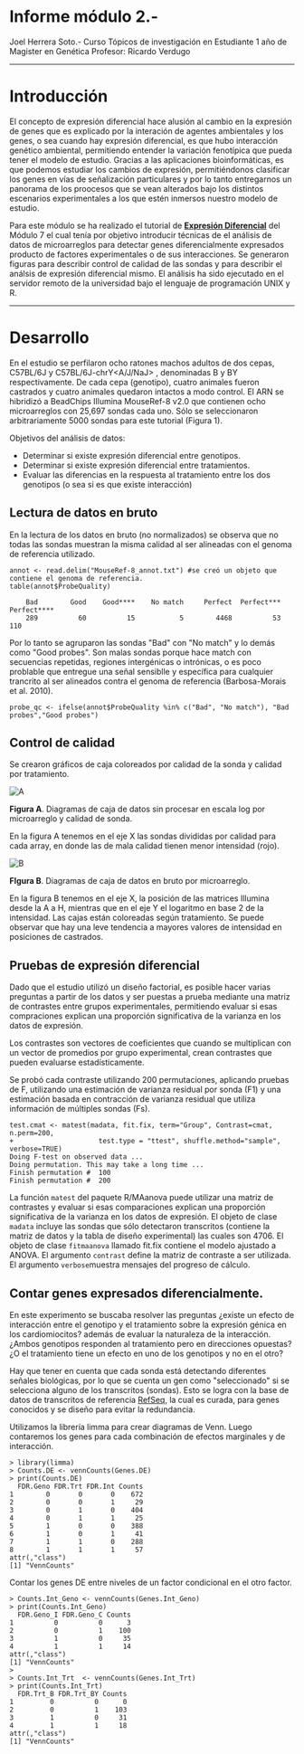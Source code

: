 # Informe módulo 2.- 

Joel Herrera Soto.- Curso Tópicos de investigación en 
Estudiante 1 año de Magister en Genética
Profesor: Ricardo Verdugo

---------------------------------------------
# Introducción

El concepto de expresión diferencial hace alusión al cambio en la expresión de genes que es explicado por la interación de agentes ambientales y los genes, o sea cuando hay expresión diferencial, es que hubo interacción genético ambiental, permitiendo entender la variación fenotípica que pueda tener el modelo de estudio. Gracias a las aplicaciones bioinformáticas, es que podemos estudiar los cambios de expresión, permitiéndonos clasificar los genes en vías de señalización particulares y por lo tanto entregarnos un panorama de los proocesos que se vean alterados bajo los distintos escenarios experimentales a los que estén inmersos nuestro modelo de estudio.

Para este módulo se ha realizado el tutorial de **[Expresión Diferencial](https://github.com/AliciaMstt/BioinfinvRepro/blob/master/Unidad7/Tutorial_de_expresion_diferencial_en_R.md)** del Módulo 7 el cual tenía por objetivo introducir técnicas de el análisis de datos de microarreglos para detectar genes diferencialmente expresados producto de factores experimentales o de sus interacciones. Se generaron figuras para describir control de calidad de las sondas y para describir el análsis de expresión diferencial mismo. El análisis ha sido ejecutado en el servidor remoto de la universidad bajo el lenguaje de programación UNIX y R.  

----------------------------------------------------
# Desarrollo

En el estudio se perfilaron ocho ratones machos adultos de dos cepas, C57BL/6J y C57BL/6J-chrY<A/J/NaJ> , denominadas B y BY respectivamente. De cada cepa (genotipo), cuatro animales fueron castrados y cuatro animales quedaron intactos a modo control. El ARN se hibridizó a BeadChips Illumina MouseRef-8 v2.0 que contienen ocho microarreglos con 25,697 sondas cada uno. Sólo se seleccionaron arbitrariamente 5000 sondas para este tutorial (Figura 1).

Objetivos del análisis de datos:

- Determinar si existe expresión diferencial entre genotipos.
- Determinar si existe expresión diferencial entre tratamientos.
- Evaluar las diferencias en la respuesta al tratamiento entre los dos genotipos (o sea si es que existe interacción)

## Lectura de datos en bruto

En la lectura de los datos en bruto (no normalizados) se observa que no todas las sondas muestran la misma calidad al ser alineadas con el genoma de referencia utilizado.

```
annot <- read.delim("MouseRef-8_annot.txt") #se creó un objeto que contiene el genoma de referencia.
table(annot$ProbeQuality)
```

        Bad        Good    Good****    No match     Perfect  Perfect*** Perfect**** 
        289          60          15           5        4468          53         110 

Por lo tanto se agruparon las sondas "Bad" con "No match" y lo demás como "Good probes". Son malas sondas porque hace match con secuencias repetidas, regiones intergénicas o intrónicas, o es poco problable que entregue una señal sensiblle y específica para cualquier trancrito al ser alineados contra el genoma de referencia (Barbosa-Morais et al. 2010). 

```probe_qc <- ifelse(annot$ProbeQuality %in% c("Bad", "No match"), "Bad probes","Good probes")```

## Control de calidad

Se crearon gráficos de caja coloreados por calidad de la sonda y calidad por tratamiento. 

![A](A.png)

**Figura A**. Diagramas de caja de datos sin procesar en escala log por microarreglo y calidad de sonda. 

En la figura A tenemos en el eje X las sondas divididas por calidad para cada array, en donde las de mala calidad tienen menor intensidad (rojo).

![B](B.png)

**FIgura B**. Diagramas de caja de datos en bruto por microarreglo.

En la figura B tenemos en el eje X, la posición de las matrices Illumina desde la A a H, mientras que en el eje Y el logaritmo en base 2 de la intensidad.  Las cajas están coloreadas según tratamiento. Se puede observar que hay una leve tendencia a mayores valores de intensidad en posiciones de castrados.

## Pruebas de expresión diferencial

Dado que el estudio utilizó un diseño factorial, es posible hacer varias preguntas a partir de los datos y ser puestas a prueba mediante una matriz de contrastes entre grupos experimentales, permitiendo evaluar si esas compraciones explican una proporción significativa de la varianza en los datos de expresión.

Los contrastes son vectores de coeficientes que cuando se multiplican con un vector de promedios por grupo experimental, crean contrastes que pueden evaluarse estadísticamente.

Se probó cada contraste utilizando 200 permutaciones, aplicando pruebas de F, utilizando una estimación de varianza residual por sonda (F1) y una estimación basada en contracción de varianza residual que utiliza información de múltiples sondas (Fs).

```
test.cmat <- matest(madata, fit.fix, term="Group", Contrast=cmat, n.perm=200, 
+                     test.type = "ttest", shuffle.method="sample", verbose=TRUE)
Doing F-test on observed data ...
Doing permutation. This may take a long time ... 
Finish permutation #  100 
Finish permutation #  200 

```
La función `matest` del paquete R/MAanova puede utilizar una matriz de contrastes y evaluar si esas comparaciones explican una proporción significativa de la varianza en los datos de expresión. 
El objeto de clase `madata` incluye las sondas que sólo detectaron transcritos (contiene la matriz de datos y la tabla de diseño experimental) las cuales son 4706. El objeto de clase `fitmaanova` llamado fit.fix contiene el modelo ajustado a ANOVA. El argumento `contrast` define la matriz de contraste a ser utilizada. El argumento `verbose`muestra mensajes del progreso de cálculo. 

## Contar genes expresados diferencialmente.

En este experimento se buscaba resolver las preguntas ¿existe un efecto de interacción entre el genotipo y el tratamiento sobre la expresión génica en los cardiomiocitos? además de evaluar la naturaleza de la interacción. ¿Ambos genotipos responden al tratamiento pero en direcciones opuestas? ¿O el tratamiento tiene un efecto en uno de los genotipos y no en el otro? 

Hay que tener en cuenta que cada sonda está detectando diferentes señales biológicas, por lo que se cuenta un gen como "seleccionado" si se selecciona alguno de los transcritos (sondas). Esto se logra con la base de datos de transcritos de referencia [RefSeq](http://www.ncbi.nlm.nih.gov/RefSeq/), la cual es curada, para genes conocidos y se diseño para evitar la redundancia.

Utilizamos la librería limma para crear diagramas de Venn. Luego contaremos los genes para cada combinación de efectos marginales y de interacción.

```
> library(limma)
> Counts.DE <- vennCounts(Genes.DE)
> print(Counts.DE)
  FDR.Geno FDR.Trt FDR.Int Counts
1        0       0       0    672
2        0       0       1     29
3        0       1       0    404
4        0       1       1     25
5        1       0       0    388
6        1       0       1     41
7        1       1       0    288
8        1       1       1     57
attr(,"class")
[1] "VennCounts"
```
Contar los genes DE entre niveles de un factor condicional en el otro factor.

```
> Counts.Int_Geno <- vennCounts(Genes.Int_Geno)
> print(Counts.Int_Geno)
  FDR.Geno_I FDR.Geno_C Counts
1          0          0      3
2          0          1    100
3          1          0     35
4          1          1     14
attr(,"class")
[1] "VennCounts"
> 
> Counts.Int_Trt  <- vennCounts(Genes.Int_Trt) 
> print(Counts.Int_Trt)
  FDR.Trt_B FDR.Trt_BY Counts
1         0          0      0
2         0          1    103
3         1          0     31
4         1          1     18
attr(,"class")
[1] "VennCounts"

```
